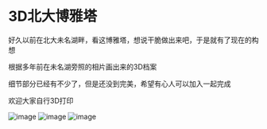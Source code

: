 # 3D北大博雅塔
好久以前在北大未名湖畔，看这博雅塔，想说干脆做出来吧，于是就有了现在的构想

根据多年前在未名湖旁照的相片画出来的3D档案

细节部分已经有不少了，但是还没到完美，希望有心人可以加入一起完成

欢迎大家自行3D打印

![image](https://github.com/R3dra1n/PKU_boyaTower/blob/main/IMG_2420.jpeg)
![image](https://github.com/R3dra1n/PKU_boyaTower/blob/main/IMG_2419.jpeg)
![image](https://github.com/R3dra1n/PKU_boyaTower/blob/main/IMG_2421.jpeg)
